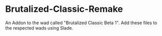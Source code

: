 # Brutalized-Classic-Remake
An Addon to the wad called "Brutalized Classic Beta 1".  Add these files to the respected wads using Slade.
